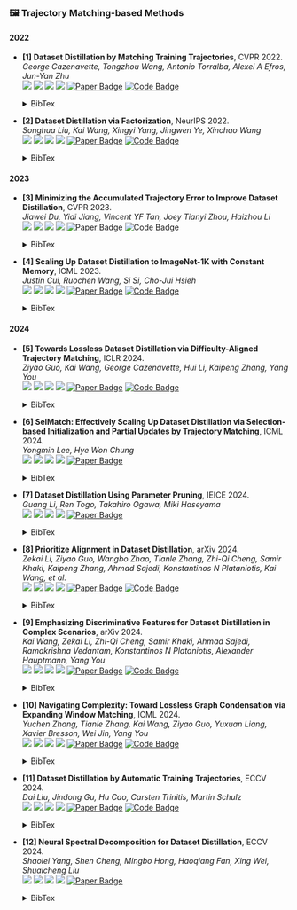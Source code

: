 ### 🖼️ Trajectory Matching-based Methods

#### 2022

- **[1] Dataset Distillation by Matching Training Trajectories**, CVPR 2022.  
*George Cazenavette, Tongzhou Wang, Antonio Torralba, Alexei A Efros, Jun-Yan Zhu*  
![](https://img.shields.io/badge/MTT-blue) ![](https://img.shields.io/badge/Image_Classification-green) ![](https://img.shields.io/badge/Trajectory_Matching-red) ![](https://img.shields.io/badge/Dataset_Distillation-orange)
<a href="https://openaccess.thecvf.com/content/CVPR2022/papers/Cazenavette_Dataset_Distillation_by_Matching_Training_Trajectories_CVPR_2022_paper.pdf"><img src="https://img.shields.io/badge/CVPR-Paper-%23D2691E" alt="Paper Badge"></a>
<a href="https://github.com/GeorgeCazenavette/mtt-distillation"><img src="https://img.shields.io/badge/GitHub-Code-brightgreen?logo=github" alt="Code Badge"></a>
    <details> <summary>BibTex</summary>

    ```bibtex
    @inproceedings{cazenavette2022dataset,
    title={Dataset distillation by matching training trajectories},
    author={Cazenavette, George and Wang, Tongzhou and Torralba, Antonio and Efros, Alexei A and Zhu, Jun-Yan},
    booktitle={Proceedings of the IEEE/CVF Conference on Computer Vision and Pattern Recognition},
    year={2022}
    }
    ```

    </details>

- **[2] Dataset Distillation via Factorization**, NeurIPS 2022.  
*Songhua Liu, Kai Wang, Xingyi Yang, Jingwen Ye, Xinchao Wang*  
![](https://img.shields.io/badge/HaBa-blue) ![](https://img.shields.io/badge/Image_Classification-green) ![](https://img.shields.io/badge/Trajectory_Matching-red) ![](https://img.shields.io/badge/Dataset_Distillation-orange)
<a href="https://proceedings.nips.cc/paper_files/paper/2022/file/07bc722f08f096e6ea7ee99349ff0a86-Paper-Conference.pdf"><img src="https://img.shields.io/badge/NeurIPS-Paper-%23D2691E" alt="Paper Badge"></a>
<a href="https://github.com/Huage001/DatasetFactorization"><img src="https://img.shields.io/badge/GitHub-Code-brightgreen?logo=github" alt="Code Badge"></a>
    <details> <summary>BibTex</summary>

    ```bibtex
    @article{liu2022dataset,
    title={Dataset distillation via factorization},
    author={Liu, Songhua and Wang, Kai and Yang, Xingyi and Ye, Jingwen and Wang, Xinchao},
    journal={Advances in neural information processing systems},
    year={2022}
    }
    ```

    </details>

#### 2023

- **[3] Minimizing the Accumulated Trajectory Error to Improve Dataset Distillation**, CVPR 2023.  
*Jiawei Du, Yidi Jiang, Vincent YF Tan, Joey Tianyi Zhou, Haizhou Li*  
![](https://img.shields.io/badge/FTD-blue) ![](https://img.shields.io/badge/Image_Classification-green) ![](https://img.shields.io/badge/Trajectory_Matching-red) ![](https://img.shields.io/badge/Dataset_Distillation-orange)
<a href="https://openaccess.thecvf.com/content/CVPR2023/papers/Du_Minimizing_the_Accumulated_Trajectory_Error_To_Improve_Dataset_Distillation_CVPR_2023_paper.pdf"><img src="https://img.shields.io/badge/CVPR-Paper-%23D2691E" alt="Paper Badge"></a>
<a href="https://github.com/AngusDujw/FTD-distillation"><img src="https://img.shields.io/badge/GitHub-Code-brightgreen?logo=github" alt="Code Badge"></a>
    <details> <summary>BibTex</summary>

    ```bibtex
    @inproceedings{du2023minimizing,
    title={Minimizing the accumulated trajectory error to improve dataset distillation},
    author={Du, Jiawei and Jiang, Yidi and Tan, Vincent YF and Zhou, Joey Tianyi and Li, Haizhou},
    booktitle={Proceedings of the IEEE/CVF conference on computer vision and pattern recognition},
    year={2023}
    }
    ```

    </details>

- **[4] Scaling Up Dataset Distillation to ImageNet-1K with Constant Memory**, ICML 2023.  
*Justin Cui, Ruochen Wang, Si Si, Cho-Jui Hsieh*  
![](https://img.shields.io/badge/TESLA-blue) ![](https://img.shields.io/badge/Image_Classification-green) ![](https://img.shields.io/badge/Trajectory_Matching-red) ![](https://img.shields.io/badge/Dataset_Distillation-orange)
<a href="https://proceedings.mlr.press/v202/cui23e/cui23e.pdf"><img src="https://img.shields.io/badge/ICML-Paper-%23D2691E" alt="Paper Badge"></a>
<a href="https://github.com/justincui03/tesla"><img src="https://img.shields.io/badge/GitHub-Code-brightgreen?logo=github" alt="Code Badge"></a>
    <details> <summary>BibTex</summary>

    ```bibtex
    @inproceedings{cui2023scaling,
    title={Scaling up dataset distillation to imagenet-1k with constant memory},
    author={Cui, Justin and Wang, Ruochen and Si, Si and Hsieh, Cho-Jui},
    booktitle={International Conference on Machine Learning},
    year={2023}
    }
    ```

    </details>

#### 2024

- **[5] Towards Lossless Dataset Distillation via Difficulty-Aligned Trajectory Matching**, ICLR 2024.  
*Ziyao Guo, Kai Wang, George Cazenavette, Hui Li, Kaipeng Zhang, Yang You*  
![](https://img.shields.io/badge/DATM-blue) ![](https://img.shields.io/badge/Image_Classification-green) ![](https://img.shields.io/badge/Trajectory_Matching-red) ![](https://img.shields.io/badge/Dataset_Distillation-orange)
<a href="https://openreview.net/forum?id=rTBL8OhdhH&noteId=D1m64lmZH8"><img src="https://img.shields.io/badge/ICLR-Paper-%23D2691E" alt="Paper Badge"></a>
<a href="https://github.com/NUS-HPC-AI-Lab/DATM"><img src="https://img.shields.io/badge/GitHub-Code-brightgreen?logo=github" alt="Code Badge"></a>
    <details> <summary>BibTex</summary>

    ```bibtex
    @inproceedings{guo2024towards,
    title={Towards Lossless Dataset Distillation via Difficulty-Aligned Trajectory Matching}, 
    author={Ziyao Guo and Kai Wang and George Cazenavette and Hui Li and Kaipeng Zhang and Yang You},
    year={2024},
    booktitle={The Twelfth International Conference on Learning Representations}
    }
    ```

    </details>

- **[6] SelMatch: Effectively Scaling Up Dataset Distillation via Selection-based Initialization and Partial Updates by Trajectory Matching**, ICML 2024.  
*Yongmin Lee, Hye Won Chung*  
![](https://img.shields.io/badge/SelMatch-blue) ![](https://img.shields.io/badge/Image_Classification-green) ![](https://img.shields.io/badge/Trajectory_Matching-red) ![](https://img.shields.io/badge/Dataset_Distillation-orange)
<a href="https://dl.acm.org/doi/abs/10.5555/3692070.3693128"><img src="https://img.shields.io/badge/ICML-Paper-%23D2691E" alt="Paper Badge"></a>
    <details> <summary>BibTex</summary>

    ```bibtex
    @inproceedings{lee2024selmatch,
    title={SelMatch: Effectively scaling up dataset distillation via selection-based initialization and partial updates by trajectory matching},
    author={Lee, Yongmin and Chung, Hye Won},
    booktitle={Forty-first International Conference on Machine Learning},
    year={2024}
    }
    ```

    </details>

- **[7] Dataset Distillation Using Parameter Pruning**, IEICE 2024.  
*Guang Li, Ren Togo, Takahiro Ogawa, Miki Haseyama*  
![](https://img.shields.io/badge/DDPP-blue) ![](https://img.shields.io/badge/Image_Classification-green) ![](https://img.shields.io/badge/Trajectory_Matching-red) ![](https://img.shields.io/badge/Dataset_Distillation-orange)
<a href="https://www.jstage.jst.go.jp/article/transfun/advpub/0/advpub_2023EAL2053/_article"><img src="https://img.shields.io/badge/IEICE-Paper-%23D2691E" alt="Paper Badge"></a>
    <details> <summary>BibTex</summary>

    ```bibtex
    @article{li2024dataset,
    title={Dataset distillation using parameter pruning},
    author={Li, Guang and Togo, Ren and Ogawa, Takahiro and Haseyama, Miki},
    journal={IEICE Transactions on Fundamentals of Electronics, Communications and Computer Sciences},
    year={2024},
    }
    ```

    </details>

- **[8] Prioritize Alignment in Dataset Distillation**, arXiv 2024.  
*Zekai Li, Ziyao Guo, Wangbo Zhao, Tianle Zhang, Zhi-Qi Cheng, Samir Khaki, Kaipeng Zhang, Ahmad Sajedi, Konstantinos N Plataniotis, Kai Wang, et al.*  
![](https://img.shields.io/badge/PAD-blue) ![](https://img.shields.io/badge/Image_Classification-green) ![](https://img.shields.io/badge/Trajectory_Matching-red) ![](https://img.shields.io/badge/Dataset_Distillation-orange)
<a href="https://arxiv.org/abs/2408.03360"><img src="https://img.shields.io/badge/arXiv-Paper-%23D2691E?logo=arXiv" alt="Paper Badge"></a>
<a href="https://github.com/NUS-HPC-AI-Lab/PAD"><img src="https://img.shields.io/badge/GitHub-Code-brightgreen?logo=github" alt="Code Badge"></a>
    <details> <summary>BibTex</summary>

    ```bibtex
    @article{li2024prioritize,
    title={Prioritize Alignment in Dataset Distillation},
    author={Li, Zekai and Guo, Ziyao and Zhao, Wangbo and Zhang, Tianle and Cheng, Zhi-Qi and Khaki, Samir and Zhang, Kaipeng and Sajedi, Ahmad and Plataniotis, Konstantinos N and Wang, Kai and others},
    journal={arXiv preprint arXiv:2408.03360},
    year={2024}
    }
    ```

    </details>

- **[9] Emphasizing Discriminative Features for Dataset Distillation in Complex Scenarios**, arXiv 2024.  
*Kai Wang, Zekai Li, Zhi-Qi Cheng, Samir Khaki, Ahmad Sajedi, Ramakrishna Vedantam, Konstantinos N Plataniotis, Alexander Hauptmann, Yang You*  
![](https://img.shields.io/badge/EDF-blue) ![](https://img.shields.io/badge/Image_Classification-green) ![](https://img.shields.io/badge/Trajectory_Matching-red) ![](https://img.shields.io/badge/Dataset_Distillation-orange)
<a href="https://arxiv.org/abs/2410.17193"><img src="https://img.shields.io/badge/arXiv-Paper-%23D2691E?logo=arXiv" alt="Paper Badge"></a>
<a href="https://github.com/NUS-HPC-AI-Lab/EDF"><img src="https://img.shields.io/badge/GitHub-Code-brightgreen?logo=github" alt="Code Badge"></a>
    <details> <summary>BibTex</summary>

    ```bibtex
    @article{wang2024emphasizing,
    title={Emphasizing discriminative features for dataset distillation in complex scenarios},
    author={Wang, Kai and Li, Zekai and Cheng, Zhi-Qi and Khaki, Samir and Sajedi, Ahmad and Vedantam, Ramakrishna and Plataniotis, Konstantinos N and Hauptmann, Alexander and You, Yang},
    journal={arXiv preprint arXiv:2410.17193},
    year={2024}
    }
    ```

    </details>

- **[10] Navigating Complexity: Toward Lossless Graph Condensation via Expanding Window Matching**, ICML 2024.  
*Yuchen Zhang, Tianle Zhang, Kai Wang, Ziyao Guo, Yuxuan Liang, Xavier Bresson, Wei Jin, Yang You*  
![](https://img.shields.io/badge/GEOM-blue) ![](https://img.shields.io/badge/Graph-green) ![](https://img.shields.io/badge/Trajectory_Matching-red) ![](https://img.shields.io/badge/Dataset_Distillation-orange)
<a href="https://dl.acm.org/doi/10.5555/3692070.3694569"><img src="https://img.shields.io/badge/ICML-Paper-%23D2691E" alt="Paper Badge"></a>
<a href="https://github.com/NUS-HPC-AI-Lab/GEOM"><img src="https://img.shields.io/badge/GitHub-Code-brightgreen?logo=github" alt="Code Badge"></a>
    <details> <summary>BibTex</summary>

    ```bibtex
    @inproceedings{zhang2024navigating,
    title={Navigating Complexity: Toward Lossless Graph Condensation via Expanding Window Matching},
    author={Yuchen Zhang and Tianle Zhang and Kai Wang and Ziyao Guo and Yuxuan Liang and Xavier Bresson and Wei Jin and Yang You},
    year={2024},
    booktitle={Forty-first International Conference on Machine Learning},
    }
    ```

    </details>

- **[11] Dataset Distillation by Automatic Training Trajectories**, ECCV 2024.  
*Dai Liu, Jindong Gu, Hu Cao, Carsten Trinitis, Martin Schulz*  
![](https://img.shields.io/badge/ATT-blue) ![](https://img.shields.io/badge/Image_Classification-green) ![](https://img.shields.io/badge/Trajectory_Matching-red) ![](https://img.shields.io/badge/Dataset_Distillation-orange)
<a href="https://www.ecva.net/papers/eccv_2024/papers_ECCV/papers/11886.pdf"><img src="https://img.shields.io/badge/ECCV-Paper-%23D2691E" alt="Paper Badge"></a>
<a href="https://github.com/NiaLiu/ATT"><img src="https://img.shields.io/badge/GitHub-Code-brightgreen?logo=github" alt="Code Badge"></a>
    <details> <summary>BibTex</summary>

    ```bibtex
    @inproceedings{liu2024dataset,
    title={Dataset Distillation by Automatic Training Trajectories},
    author={Liu, Dai and Gu, Jindong and Cao, Hu and Trinitis, Carsten and Schulz, Martin},
    booktitle={Proceedings of the European Conference on Computer Vision (ECCV)},
    year={2024}
    }
    ```

    </details>

- **[12] Neural Spectral Decomposition for Dataset Distillation**, ECCV 2024.  
*Shaolei Yang, Shen Cheng, Mingbo Hong, Haoqiang Fan, Xing Wei, Shuaicheng Liu*  
![](https://img.shields.io/badge/NSD-blue) ![](https://img.shields.io/badge/Image_Classification-green) ![](https://img.shields.io/badge/Trajectory_Matching-red) ![](https://img.shields.io/badge/Dataset_Distillation-orange)
<a href="https://www.ecva.net/papers/eccv_2024/papers_ECCV/papers/06871.pdf"><img src="https://img.shields.io/badge/ECCV-Paper-%23D2691E" alt="Paper Badge"></a>
    <details> <summary>BibTex</summary>

    ```bibtex
    @inproceedings{yang2024neural,
    title={Neural Spectral Decomposition for Dataset Distillation},
    author={Yang, Shaolei and Cheng, Shen and Hong, Mingbo and Fan, Haoqiang and Wei, Xing and Liu, Shuaicheng},
    booktitle={Proceedings of the European Conference on Computer Vision (ECCV)},
    year={2024}
    }
    ```

    </details>